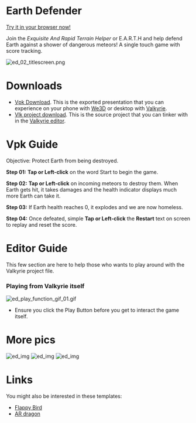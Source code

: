 # Earth Defender
[Try it in your browser now!](/vlk/samples/earth-defender/EarthDefender.vpk)

Join the *Exquisite And Rapid Terrain Helper* or E.A.R.T.H and help defend Earth against a shower of dangerous meteors! A single touch game with score tracking.

![ed_02_titlescreen.png](https://cdn2.talansoft.com/ftp/img/tutorial_sample_images/ed_02_titlescreen.png)

# Downloads

- [Vpk Download](https://cdn2.talansoft.com/ftp/samples/EarthDefender.vpk). This is the exported presentation that you can experience on your phone with [We3D](/vlk/downloads#we3d) or desktop with [Valkyrie](/vlk/downloads#vlk).
- [Vlk project download](https://cdn2.talansoft.com/ftp/samples/EarthDefender.zip). This is the source project that you can tinker with in the [Valkyrie editor](/vlk/downloads#vlk).

# Vpk Guide
Objective: Protect Earth from being destroyed.

**Step 01:** **Tap or Left-click** on the word Start to begin the game.

**Step 02:** **Tap or Left-click** on incoming meteors to destroy them. When Earth gets hit, it takes damages and the health indicator displays much more Earth can take it.

**Step 03:** If Earth health reaches 0, it explodes and we are now homeless.

**Step 04:** Once defeated, simple **Tap or Left-click** the **Restart** text on screen to replay and reset the score.

# Editor Guide

This few section are here to help those who wants to play around with the Valkyrie project file.

### Playing from Valkyrie itself
![ed_play_function_gif_01.gif](https://cdn2.talansoft.com/ftp/img/tutorial_sample_images/recent/ed_play_function_gif_01.gif)

* Ensure you click the Play Button before you get to interact the game itself.

# More pics
![ed_img](https://cdn2.talansoft.com/ftp/img/earth_defender/ed_03_gameplay01.png)
![ed_img](https://cdn2.talansoft.com/ftp/img/earth_defender/ed_04_gameplay02.png)
![ed_img](https://cdn2.talansoft.com/ftp/img/earth_defender/ed_05_gameplay02.png)


# Links
You might also be interested in these templates:
- [Flappy Bird](./flappy-bird)
- [AR dragon](./ar-dragon)
